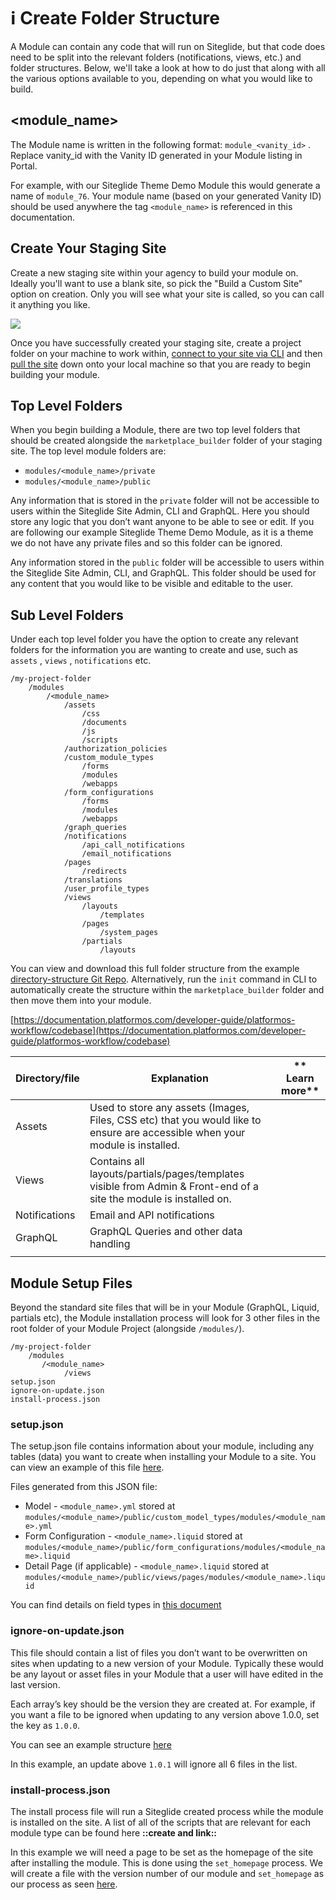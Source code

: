 # ℹ️ Create Folder Structure

A Module can contain any code that will run on Siteglide, but that code does need to be split into the relevant folders (notifications, views, etc.) and folder structures. Below, we'll take a look at how to do just that along with all the various options available to you, depending on what you would like to build.

## \<module\_name>

The Module name is written in the following format: `module_<vanity_id>` . Replace vanity\_id with the Vanity ID generated in your Module listing in Portal.

For example, with our Siteglide Theme Demo Module this would generate a name of `module_76`. Your module name (based on your generated Vanity ID) should be used anywhere the tag `<module_name>` is referenced in this documentation.

## Create Your Staging Site

Create a new staging site within your agency to build your module on. Ideally you'll want to use a blank site, so pick the "Build a Custom Site" option on creation. Only you will see what your site is called, so you can call it anything you like.

![](../../assets/f3N39NCDMxKmbG19AT-JK\_custom-module-create-staging-1.png)

Once you have successfully created your staging site, create a project folder on your machine to work within, [connect to your site via CLI](/developer-tools/cli/site-setup.md) and then [pull the site](/developer-tools/cli/reference.md#pull) down onto your local machine so that you are ready to begin building your module.

## Top Level Folders

When you begin building a Module, there are two top level folders that should be created alongside the `marketplace_builder` folder of your staging site. The top level module folders are:

* `modules/<module_name>/private`
* `modules/<module_name>/public`

Any information that is stored in the `private` folder will not be accessible to users within the Siteglide Site Admin, CLI and GraphQL. Here you should store any logic that you don’t want anyone to be able to see or edit. If you are following our example Siteglide Theme Demo Module, as it is a theme we do not have any private files and so this folder can be ignored.

Any information stored in the `public` folder will be accessible to users within the Siteglide Site Admin, CLI, and GraphQL. This folder should be used for any content that you would like to be visible and editable to the user.

## Sub Level Folders

Under each top level folder you have the option to create any relevant folders for the information you are wanting to create and use, such as `assets` , `views` , `notifications` etc.

```none
/my-project-folder
    /modules
        /<module_name>
            /assets
                /css
                /documents
                /js
                /scripts
            /authorization_policies
            /custom_module_types
                /forms
                /modules
                /webapps
            /form_configurations
                /forms
                /modules
                /webapps
            /graph_queries
            /notifications
                /api_call_notifications
                /email_notifications
            /pages
                /redirects
            /translations
            /user_profile_types
            /views
                /layouts
                    /templates
                /pages
                    /system_pages
                /partials
                    /layouts
```

You can view and download this full folder structure from the example [directory-structure Git Repo](https://github.com/Siteglide/directory-structure/tree/master/marketplace\_builder). Alternatively, run the `init` command in CLI to automatically create the structure within the `marketplace_builder` folder and then move them into your module.

[https://documentation.platformos.com/developer-guide/platformos-workflow/codebase](https://documentation.platformos.com/developer-guide/platformos-workflow/codebase)

| **Directory/file** | **Explanation**                                                                                                               | \*\* Learn more\*\* |
| ------------------ | ----------------------------------------------------------------------------------------------------------------------------- | ------------------- |
| Assets             | Used to store any assets (Images, Files, CSS etc) that you would like to ensure are accessible when your module is installed. |                     |
| Views              | Contains all layouts/partials/pages/templates visible from Admin & Front-end of a site the module is installed on.            |                     |
| Notifications      | Email and API notifications                                                                                                   |                     |
| GraphQL            | GraphQL Queries and other data handling                                                                                       |                     |
|                    |                                                                                                                               |                     |

## Module Setup Files

Beyond the standard site files that will be in your Module (GraphQL, Liquid, partials etc), the Module installation process will look for 3 other files in the root folder of your Module Project (alongside `/modules/`).

```none
/my-project-folder
    /modules
       /<module_name>
            /views
setup.json
ignore-on-update.json
install-process.json
```

### setup.json

The setup.json file contains information about your module, including any tables (data) you want to create when installing your Module to a site. You can view an example of this file [here](https://github.com/Siteglide/Module\_Siteglide\_Example/blob/master/setup.json).

Files generated from this JSON file:

* Model - `<module_name>.yml` stored at `modules/<module_name>/public/custom_model_types/modules/<module_name>.yml`
* Form Configuration - `<module_name>.liquid` stored at `modules/<module_name>/public/form_configurations/modules/<module_name>.liquid`
* Detail Page (if applicable) - `<module_name>.liquid` stored at `modules/<module_name>/public/views/pages/modules/<module_name>.liquid`

You can find details on field types in [this document](/developer-tools/configuration/field-types.md)

### ignore-on-update.json

This file should contain a list of files you don’t want to be overwritten on sites when updating to a new version of your Module. Typically these would be any layout or asset files in your Module that a user will have edited in the last version.

Each array’s key should be the version they are created at. For example, if you want a file to be ignored when updating to any version above 1.0.0, set the key as `1.0.0`.

You can see an example structure [here](https://github.com/Siteglide/Module\_Siteglide\_Example/blob/master/ignore-on-update.json)

In this example, an update above `1.0.1` will ignore all 6 files in the list.

### install-process.json

The install process file will run a Siteglide created process while the module is installed on the site. A list of all of the scripts that are relevant for each module type can be found here **::create and link::**

In this example we will need a page to be set as the homepage of the site after installing the module. This is done using the `set_homepage` process. We will create a file with the version number of our module and `set_homepage` as our process as seen [here](https://github.com/Siteglide/Module\_Siteglide\_ThemeDemo/blob/master/install-process.json).
